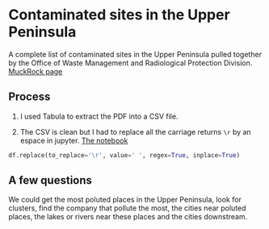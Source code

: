 # Contaminated sites in the Upper Peninsula

A complete list of contaminated sites in the Upper Peninsula pulled together by the Office of Waste Management and Radiological Protection Division. [MuckRock page](https://www.muckrock.com/foi/michigan-117/contaminated-sites-in-the-upper-peninsula-24638/)

## Process

1. I used Tabula to extract the PDF into a CSV file.

2. The CSV is clean but I had to replace all the carriage returns `\r` by an espace in jupyter. [The notebook](https://github.com/mathieulede/foundations/blob/master/15-Homework%20PDF-to-text/Contaminated%20sites/Contamined%20sites.ipynb)

```python
df.replace(to_replace='\r', value=' ', regex=True, inplace=True)
```

## A few questions

We could get the most poluted places in the Upper Peninsula, look for clusters, find the company that pollute the most, the cities near poluted places, the lakes or rivers near these places and the cities downstream.